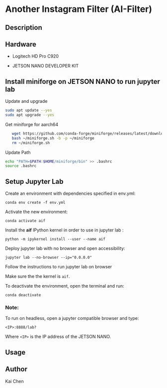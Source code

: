 # Another Instagram Filter (AI-Filter)

## Description

## Hardware

 - Logitech HD Pro C920

 - JETSON NANO DEVELOPER KIT


## Install miniforge on JETSON NANO to run jupyter lab
Update and upgrade
```bash
sudo apt update --yes
sudo apt upgrade --yes
```
Get miniforge for aarch64
```bash
   wget https://github.com/conda-forge/miniforge/releases/latest/download/Miniforge3-Linux-aarch64.sh -O ~/miniforge.sh
   bash ~/miniforge.sh -b -p ~/miniforge
   rm ~/miniforge.sh
```
Update Path
```bash
echo "PATH=$PATH:$HOME/miniforge/bin" >> .bashrc
source .bashrc
```

## Setup Jupyter Lab

Create an environment with dependencies specified in env.yml:
    
    conda env create -f env.yml

 Activate the new environment:
    
    conda activate aif

    
 Install the **aif** IPython kernel in order to use in jupyter lab : 
    
    python -m ipykernel install --user --name aif


 Deploy jupyter lab with no browser and open accessibility:

    jupyter lab --no-browser --ip="0.0.0.0"

 Follow the instructions to run jupyter lab on browser

 Make sure the the kernel is `aif`.

 To deactivate the environment, open the terminal and run:
    
    conda deactivate
 ### Note:
 To run on headless, open a jupyter compatible browser and type:
    
    <IP>:8888/lab?
 
 Where `<IP>` is the IP address of the JETSON NANO.

 ## Usage


## Author

Kai Chen